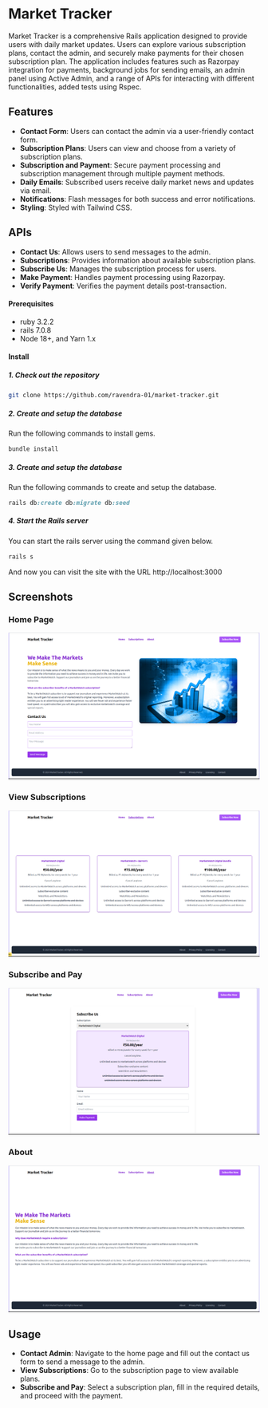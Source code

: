 # Market Tracker

Market Tracker is a comprehensive Rails application designed to provide users with daily market updates. Users can explore various subscription plans, contact the admin, and securely make payments for their chosen subscription plan. The application includes features such as Razorpay integration for payments, background jobs for sending emails, an admin panel using Active Admin, and a range of APIs for interacting with different functionalities, added tests using Rspec.


## Features

- **Contact Form**: Users can contact the admin via a user-friendly contact form.
- **Subscription Plans**: Users can view and choose from a variety of subscription plans.
- **Subscription and Payment**: Secure payment processing and subscription management through multiple payment methods.
- **Daily Emails**: Subscribed users receive daily market news and updates via email.
- **Notifications**: Flash messages for both success and error notifications.
- **Styling**: Styled with Tailwind CSS.

## APIs

- **Contact Us**: Allows users to send messages to the admin.
- **Subscriptions**: Provides information about available subscription plans.
- **Subscribe Us**: Manages the subscription process for users.
- **Make Payment**: Handles payment processing using Razorpay.
- **Verify Payment**: Verifies the payment details post-transaction.


#### Prerequisites

- ruby 3.2.2
- rails 7.0.8
- Node 18+, and Yarn 1.x

#### Install

##### 1. Check out the repository

```bash
git clone https://github.com/ravendra-01/market-tracker.git
```

##### 2. Create and setup the database

Run the following commands to install gems.

```ruby
bundle install
```

##### 3. Create and setup the database

Run the following commands to create and setup the database.

```ruby
rails db:create db:migrate db:seed
```

##### 4. Start the Rails server

You can start the rails server using the command given below.

```ruby
rails s
```

And now you can visit the site with the URL http://localhost:3000

## Screenshots

### Home Page
![Home Page](./public/home.png)

### View Subscriptions
![Home Page](./public/subscriptions.png)

### Subscribe and Pay
![Home Page](./public/subscribenow.png)

### About
![Home Page](./public/about.png)

## Usage

- **Contact Admin**: Navigate to the home page and fill out the contact us form to send a message to the admin.
- **View Subscriptions**: Go to the subscription page to view available plans.
- **Subscribe and Pay**: Select a subscription plan, fill in the required details, and proceed with the payment.
